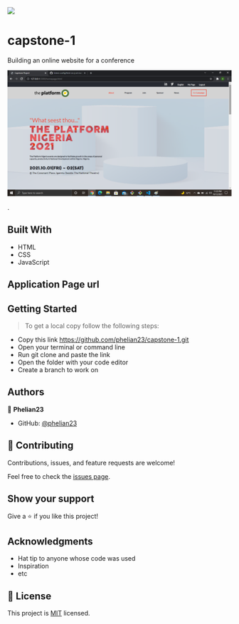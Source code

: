 ![](https://img.shields.io/badge/Microverse-blueviolet)

# capstone-1
Building an online website for a conference

![screenshot](./images/2021-10-12.png)

.

## Built With

- HTML
- CSS
- JavaScript

## Application Page url


## Getting Started

> To get a local copy follow the following steps:

- Copy this link https://github.com/phelian23/capstone-1.git
- Open your terminal or command line
- Run git clone and paste the link
- Open the folder with your code editor
- Create a branch to work on

## Authors

👤 **Phelian23**

- GitHub: [@phelian23](https://github.com/phelian23)

## 🤝 Contributing

Contributions, issues, and feature requests are welcome!

Feel free to check the [issues page](../../issues/).

## Show your support

Give a ⭐️ if you like this project!

## Acknowledgments

- Hat tip to anyone whose code was used
- Inspiration
- etc

## 📝 License

This project is [MIT](./MIT.md) licensed.
